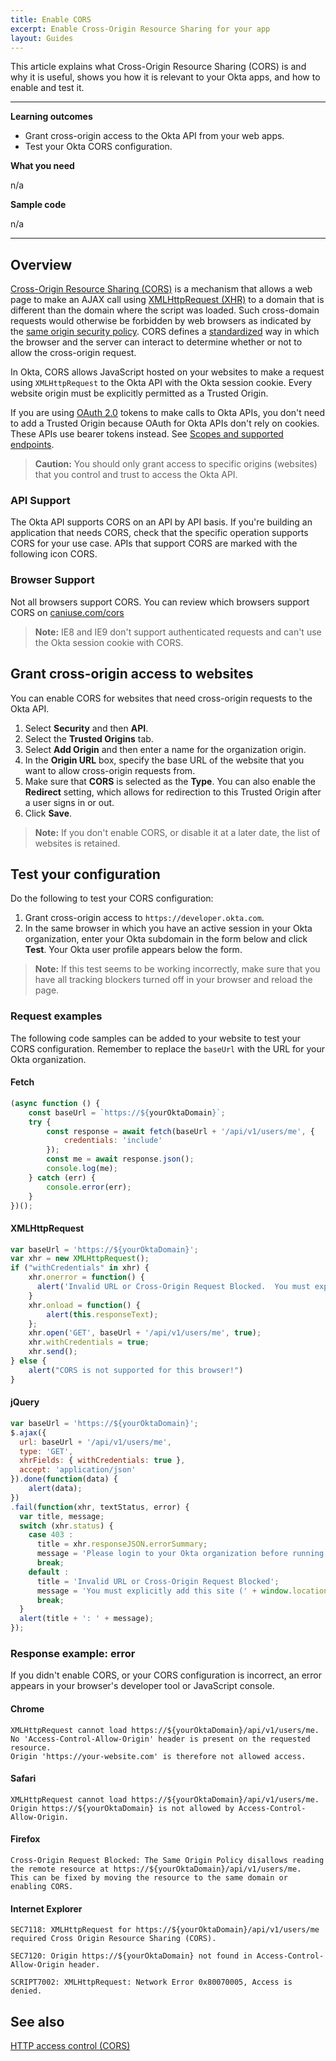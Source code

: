 ```yaml
---
title: Enable CORS
excerpt: Enable Cross-Origin Resource Sharing for your app
layout: Guides
---
```


This article explains what Cross-Origin Resource Sharing (CORS) is and why it is useful, shows you how it is relevant to your Okta apps, and how to enable and test it.

---

**Learning outcomes**

* Grant cross-origin access to the Okta API from your web apps.
* Test your Okta CORS configuration.

**What you need**

n/a

**Sample code**

n/a

---

## Overview

[Cross-Origin Resource Sharing (CORS)](https://www.w3.org/TR/cors/) is a mechanism that allows a web page to make an AJAX call using [XMLHttpRequest (XHR)](https://xhr.spec.whatwg.org/) to a domain that is different than the domain where the script was loaded. Such cross-domain requests would otherwise be forbidden by web browsers as indicated by the [same origin security policy](https://developer.mozilla.org/en-US/docs/Web/Security/Same-origin_policy). CORS defines a [standardized](http://www.w3.org/TR/cors/) way in which the browser and the server can interact to determine whether or not to allow the cross-origin request.

In Okta, CORS allows JavaScript hosted on your websites to make a request using `XMLHttpRequest` to the Okta API with the Okta session cookie. Every website origin must be explicitly permitted as a Trusted Origin.

If you are using [OAuth 2.0](/docs/guides/implement-oauth-for-okta/overview/) tokens to make calls to Okta APIs, you don't need to add a Trusted Origin because OAuth for Okta APIs don't rely on cookies. These APIs use bearer tokens instead. See [Scopes and supported endpoints](/docs/guides/implement-oauth-for-okta/scopes/).

> **Caution:** You should only grant access to specific origins (websites) that you control and trust to access the Okta API.

### API Support

The Okta API supports CORS on an API by API basis. If you're building an application that needs CORS, check that the specific operation supports CORS for your use case. APIs that support CORS are marked with the following icon <span class="api-label api-label-small api-label-cors"><i class="fa fa-cloud-download"></i> CORS</span>.

### Browser Support

Not all browsers support CORS. You can review which browsers support CORS on [caniuse.com/cors](https://caniuse.com/cors)

> **Note:** IE8 and IE9 don't support authenticated requests and can't use the Okta session cookie with CORS.

## Grant cross-origin access to websites

You can enable CORS for websites that need cross-origin requests to the Okta API.

1. Select **Security** and then **API**.
1. Select the **Trusted Origins** tab.
1. Select **Add Origin** and then enter a name for the organization origin.
1. In the **Origin URL** box, specify the base URL of the website that you want to allow cross-origin requests from.
1. Make sure that **CORS** is selected as the **Type**. You can also enable the **Redirect** setting, which allows for redirection to this Trusted Origin after a user signs in or out.
1. Click **Save**.

> **Note:** If you don't enable CORS, or disable it at a later date, the list of websites is retained.

## Test your configuration

Do the following to test your CORS configuration:

1. Grant cross-origin access to `https://developer.okta.com`.
2. In the same browser in which you have an active session in your Okta organization, enter your Okta subdomain in the form below and click **Test**. Your Okta user profile appears below the form.

<CorsTest />

> **Note:** If this test seems to be working incorrectly, make sure that you have all tracking blockers turned off in your browser and reload the page.

### Request examples

The following code samples can be added to your website to test your CORS configuration. Remember to replace the `baseUrl` with the URL for your Okta organization.

#### Fetch

```javascript
(async function () {
    const baseUrl = `https://${yourOktaDomain}`;
    try {
        const response = await fetch(baseUrl + '/api/v1/users/me', {
            credentials: 'include'
        });
        const me = await response.json();
        console.log(me);
    } catch (err) {
        console.error(err);
    }
})();
```

#### XMLHttpRequest

```javascript
var baseUrl = 'https://${yourOktaDomain}';
var xhr = new XMLHttpRequest();
if ("withCredentials" in xhr) {
    xhr.onerror = function() {
      alert('Invalid URL or Cross-Origin Request Blocked.  You must explicitly add this site (' + window.location.origin + ') to the list of allowed websites in the administrator UI');
    }
    xhr.onload = function() {
        alert(this.responseText);
    };
    xhr.open('GET', baseUrl + '/api/v1/users/me', true);
    xhr.withCredentials = true;
    xhr.send();
} else {
    alert("CORS is not supported for this browser!")
}
```

#### jQuery

```javascript
var baseUrl = 'https://${yourOktaDomain}';
$.ajax({
  url: baseUrl + '/api/v1/users/me',
  type: 'GET',
  xhrFields: { withCredentials: true },
  accept: 'application/json'
}).done(function(data) {
    alert(data);
})
.fail(function(xhr, textStatus, error) {
  var title, message;
  switch (xhr.status) {
    case 403 :
      title = xhr.responseJSON.errorSummary;
      message = 'Please login to your Okta organization before running the test';
      break;
    default :
      title = 'Invalid URL or Cross-Origin Request Blocked';
      message = 'You must explicitly add this site (' + window.location.origin + ') to the list of allowed websites in your administrator UI';
      break;
  }
  alert(title + ': ' + message);
});
```

### Response example: error

If you didn't enable CORS, or your CORS configuration is incorrect, an error appears in your browser's developer tool or JavaScript console.

#### Chrome

```
XMLHttpRequest cannot load https://${yourOktaDomain}/api/v1/users/me.
No 'Access-Control-Allow-Origin' header is present on the requested resource.
Origin 'https://your-website.com' is therefore not allowed access.
```

#### Safari

```
XMLHttpRequest cannot load https://${yourOktaDomain}/api/v1/users/me.
Origin https://${yourOktaDomain} is not allowed by Access-Control-Allow-Origin.
```

#### Firefox

```
Cross-Origin Request Blocked: The Same Origin Policy disallows reading the remote resource at https://${yourOktaDomain}/api/v1/users/me.
This can be fixed by moving the resource to the same domain or enabling CORS.
```

#### Internet Explorer

```
SEC7118: XMLHttpRequest for https://${yourOktaDomain}/api/v1/users/me required Cross Origin Resource Sharing (CORS).

SEC7120: Origin https://${yourOktaDomain} not found in Access-Control-Allow-Origin header.

SCRIPT7002: XMLHttpRequest: Network Error 0x80070005, Access is denied.
```

## See also

[HTTP access control (CORS)](https://developer.mozilla.org/en-US/docs/Web/HTTP/Access_control_CORS)
